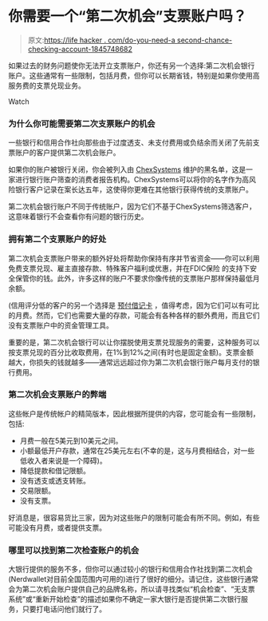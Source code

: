 # 你需要一个“第二次机会”支票账户吗？

> 原文:[https://life hacker . com/do-you-need-a second-chance-checking-account-1845748682](https://lifehacker.com/do-you-need-a-second-chance-checking-account-1845748682)

如果过去的财务问题使你无法开立支票账户，你还有另一个选择:第二次机会银行账户。这些通常有一些限制，包括月费，但你可以长期省钱，特别是如果你使用高服务费的支票兑现业务。

Watch

### **为什么你可能需要第二次支票账户的机会**

一些银行和信用合作社向那些由于过度透支、未支付费用或负结余而关闭了先前支票账户的客户提供第二次机会账户。

如果你的账户被银行关闭，你会被列入由 [ChexSystems](https://www.experian.com/blogs/ask-experian/what-is-chexsystems/) 维护的黑名单，这是一家进行银行账户筛查的消费者报告机构。ChexSystems可以将你的名字作为高风险银行客户记录在案长达五年，这使得你更难在其他银行获得传统的支票账户。

第二次机会银行账户不同于传统账户，因为它们不基于ChexSystems筛选客户，这意味着银行不会查看你有问题的银行历史。

### **拥有第二个支票账户的好处**

第二次机会支票账户带来的额外好处将帮助你保持有序并节省资金——你可以利用免费支票兑现、雇主直接存款、特殊客户福利或优惠，并在FDIC保险 的支持下安全保管你的钱。此外，许多这样的账户不要求你像传统的支票账户那样保持最低月余额。

(信用评分低的客户的另一个选择是 [预付借记卡](https://www.consumer.gov/articles/1005-prepaid-cards#:~:text=A%20prepaid%20card%20is%20a,or%20a%20stored%2Dvalue%20card.&text=Many%20prepaid%20cards%20come%20with%20the%20Visa%20or%20MasterCard%20logo.) ，值得考虑，因为它们可以有可比的月费。然而，它们也需要大量的存款，可能会有各种各样的额外费用，而且它们没有支票账户中的资金管理工具。

重要的是，第二次机会银行可以让你摆脱使用支票兑现服务的需要，这种服务可以按支票兑现的百分比收取费用，在1%到12%之间(有时也是固定金额)。支票金额越大，你损失的钱就越多——通常远远超过你为第二次机会银行账户每月支付的银行费用。

### **第二次机会支票账户的弊端**

这些帐户是传统帐户的精简版本，因此根据所提供的内容，您可能会有一些限制，包括:

*   月费一般在5美元到10美元之间。
*   小额最低开户存款，通常在25美元左右(不幸的是，这与月费相结合，对一些低收入者来说是一个障碍)。
*   降低提款和借记限额。
*   没有透支或透支转账。
*   交易限额。
*   没有支票。

好消息是，很容易货比三家，因为对这些账户的限制可能会有所不同。例如，有些可能没有月费，或者提供支票。

### 哪里可以找到第二次检查账户的机会

大银行提供的服务不多，但你可以通过较小的银行和信用合作社找到第二次机会(Nerdwallet对目前全国范围内可用的)进行了很好的细分。请记住，这些银行通常会为第二次机会账户提供自己的品牌名称，所以请寻找类似“机会检查”、“无支票系统”或“重新开始检查”的描述如果你不确定一家大银行是否提供第二次银行服务，只要打电话问他们就行了。